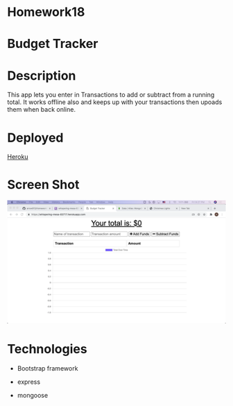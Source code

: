 # Homework18

# Budget Tracker

# Description

This app lets you enter in Transactions to add or subtract from a running total.
It works offline also and keeps up with your transactions then upoads them when back online.

# Deployed 

[Heroku](https://whispering-mesa-83717.herokuapp.com/)

# Screen Shot

 ![image](images/ScreenShot.png)


# Technologies 

* Bootstrap framework

* express

* mongoose

